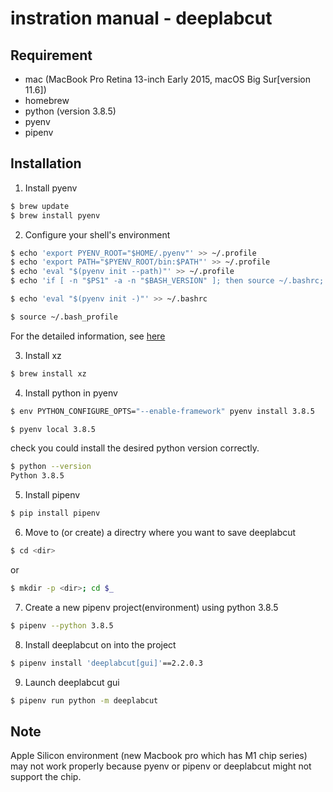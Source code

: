 # instration manual - deeplabcut

## Requirement

- mac (MacBook Pro Retina 13-inch Early 2015, macOS Big Sur[version 11.6])
- homebrew
- python (version 3.8.5)
- pyenv
- pipenv

## Installation

1. Install pyenv
```sh
$ brew update
$ brew install pyenv
```
2. Configure your shell's environment
```sh
$ echo 'export PYENV_ROOT="$HOME/.pyenv"' >> ~/.profile
$ echo 'export PATH="$PYENV_ROOT/bin:$PATH"' >> ~/.profile
$ echo 'eval "$(pyenv init --path)"' >> ~/.profile
$ echo 'if [ -n "$PS1" -a -n "$BASH_VERSION" ]; then source ~/.bashrc; fi' >> ~/.profile

$ echo 'eval "$(pyenv init -)"' >> ~/.bashrc

$ source ~/.bash_profile
```
For the detailed information, see [here](https://github.com/pyenv/pyenv#basic-github-checkout)

3. Install xz
```sh
$ brew install xz
```

4. Install python in pyenv
```sh
$ env PYTHON_CONFIGURE_OPTS="--enable-framework" pyenv install 3.8.5

$ pyenv local 3.8.5
```

check you could install the desired python version correctly.
```sh
$ python --version
Python 3.8.5
```

5. Install pipenv
```sh
$ pip install pipenv
```

6. Move to (or create) a directry where you want to save deeplabcut
```sh
$ cd <dir>
```
or
```sh
$ mkdir -p <dir>; cd $_ 
```

7. Create a new pipenv project(environment) using python 3.8.5
```sh
$ pipenv --python 3.8.5
```

8. Install deeplabcut on into the project
```sh
$ pipenv install 'deeplabcut[gui]'==2.2.0.3
```

9. Launch deeplabcut gui
```sh
$ pipenv run python -m deeplabcut
```
## Note
Apple Silicon environment (new Macbook pro which has M1 chip series) may not work properly because pyenv or pipenv or deeplabcut might not support the chip.